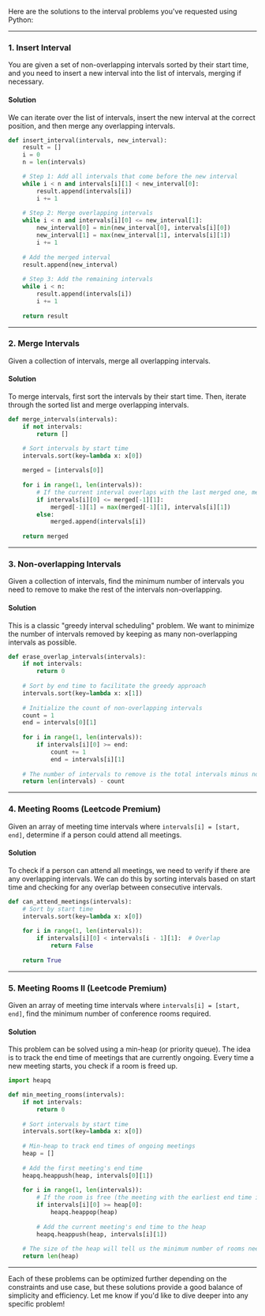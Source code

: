 Here are the solutions to the interval problems you've requested using Python:

---

### 1. **Insert Interval**

You are given a set of non-overlapping intervals sorted by their start time, and you need to insert a new interval into the list of intervals, merging if necessary.

#### Solution

We can iterate over the list of intervals, insert the new interval at the correct position, and then merge any overlapping intervals.

```python
def insert_interval(intervals, new_interval):
    result = []
    i = 0
    n = len(intervals)

    # Step 1: Add all intervals that come before the new interval
    while i < n and intervals[i][1] < new_interval[0]:
        result.append(intervals[i])
        i += 1
    
    # Step 2: Merge overlapping intervals
    while i < n and intervals[i][0] <= new_interval[1]:
        new_interval[0] = min(new_interval[0], intervals[i][0])
        new_interval[1] = max(new_interval[1], intervals[i][1])
        i += 1
    
    # Add the merged interval
    result.append(new_interval)
    
    # Step 3: Add the remaining intervals
    while i < n:
        result.append(intervals[i])
        i += 1
    
    return result
```

---

### 2. **Merge Intervals**

Given a collection of intervals, merge all overlapping intervals.

#### Solution

To merge intervals, first sort the intervals by their start time. Then, iterate through the sorted list and merge overlapping intervals.

```python
def merge_intervals(intervals):
    if not intervals:
        return []

    # Sort intervals by start time
    intervals.sort(key=lambda x: x[0])
    
    merged = [intervals[0]]
    
    for i in range(1, len(intervals)):
        # If the current interval overlaps with the last merged one, merge them
        if intervals[i][0] <= merged[-1][1]:
            merged[-1][1] = max(merged[-1][1], intervals[i][1])
        else:
            merged.append(intervals[i])
    
    return merged
```

---

### 3. **Non-overlapping Intervals**

Given a collection of intervals, find the minimum number of intervals you need to remove to make the rest of the intervals non-overlapping.

#### Solution

This is a classic "greedy interval scheduling" problem. We want to minimize the number of intervals removed by keeping as many non-overlapping intervals as possible.

```python
def erase_overlap_intervals(intervals):
    if not intervals:
        return 0
    
    # Sort by end time to facilitate the greedy approach
    intervals.sort(key=lambda x: x[1])
    
    # Initialize the count of non-overlapping intervals
    count = 1
    end = intervals[0][1]
    
    for i in range(1, len(intervals)):
        if intervals[i][0] >= end:
            count += 1
            end = intervals[i][1]
    
    # The number of intervals to remove is the total intervals minus non-overlapping intervals
    return len(intervals) - count
```

---

### 4. **Meeting Rooms (Leetcode Premium)**

Given an array of meeting time intervals where `intervals[i] = [start, end]`, determine if a person could attend all meetings.

#### Solution

To check if a person can attend all meetings, we need to verify if there are any overlapping intervals. We can do this by sorting intervals based on start time and checking for any overlap between consecutive intervals.

```python
def can_attend_meetings(intervals):
    # Sort by start time
    intervals.sort(key=lambda x: x[0])
    
    for i in range(1, len(intervals)):
        if intervals[i][0] < intervals[i - 1][1]:  # Overlap
            return False
    
    return True
```

---

### 5. **Meeting Rooms II (Leetcode Premium)**

Given an array of meeting time intervals where `intervals[i] = [start, end]`, find the minimum number of conference rooms required.

#### Solution

This problem can be solved using a min-heap (or priority queue). The idea is to track the end time of meetings that are currently ongoing. Every time a new meeting starts, you check if a room is freed up.

```python
import heapq

def min_meeting_rooms(intervals):
    if not intervals:
        return 0
    
    # Sort intervals by start time
    intervals.sort(key=lambda x: x[0])
    
    # Min-heap to track end times of ongoing meetings
    heap = []
    
    # Add the first meeting's end time
    heapq.heappush(heap, intervals[0][1])
    
    for i in range(1, len(intervals)):
        # If the room is free (the meeting with the earliest end time is over)
        if intervals[i][0] >= heap[0]:
            heapq.heappop(heap)
        
        # Add the current meeting's end time to the heap
        heapq.heappush(heap, intervals[i][1])
    
    # The size of the heap will tell us the minimum number of rooms needed
    return len(heap)
```

---

Each of these problems can be optimized further depending on the constraints and use case, but these solutions provide a good balance of simplicity and efficiency. Let me know if you'd like to dive deeper into any specific problem!